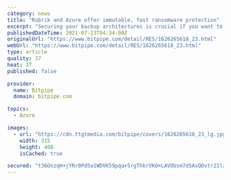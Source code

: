 ```yaml
---
category: news
title: "Rubrik and Azure offer immutable, fast ransomware protection"
excerpt: "Securing your backup architectures is crucial if you want to defend your business from the recent onslaught of ransomware attacks. Fortunately, Microsoft Azure offers a robust infrastructure that helps to ensure that your data is protected through all levels of disaster and disruption."
publishedDateTime: 2021-07-23T04:34:00Z
originalUrl: "https://www.bitpipe.com/detail/RES/1626265618_23.html"
webUrl: "https://www.bitpipe.com/detail/RES/1626265618_23.html"
type: article
quality: 37
heat: 37
published: false

provider:
  name: Bitpipe
  domain: bitpipe.com

topics:
  - Azure

images:
  - url: "https://cdn.ttgtmedia.com/bitpipe/covers/1626265618_23_lg.jpg"
    width: 315
    height: 408
    isCached: true

secured: "t36OnzqH+jYRr0Pd5a1WDVK59pqa+5rgThkrVKO+LAVOUsm7d5AsQOvtr21lzSl7C4KVi3PMQCKau2dC7Crgt2Pn3X+19WmdvaZ2tERk2RSr9F7pvGQd6CgOvAOrRX+s5slFi59sQj2MtSwiVhmduJbx+qISvsSlNYiokFBdTd8nh562AsBvTFdlCBY4n/U3phL+UkBJEo3eunU7Z/q+2mr0O0BG2QtGRMmciV2PF1kJ9trvc+jK4P4qf3HKUwjbzCF49hWjLUkw8i/cM59SqXSrYv/GWPMbb3M6Pty2XCF9s1Y6vN5SK8qFw05YM8Ct6qdPmRGw8mS01oDUzA3TYr9ixchtKmNlDD8rtlGH/3c=;vj7vhzQiWpAg4768GFmhkQ=="
---
```


